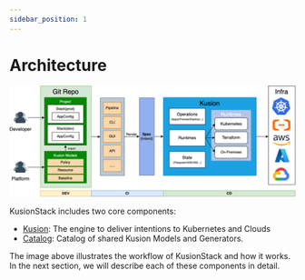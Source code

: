 ```yaml
---
sidebar_position: 1
---
```


# Architecture
![](https://raw.githubusercontent.com/KusionStack/kusion/main/docs/workflow.png)


KusionStack includes two core components:

- [Kusion](https://github.com/KusionStack/kusion): The engine to deliver intentions to Kubernetes and Clouds
- [Catalog](https://github.com/KusionStack/catalog): Catalog of shared Kusion Models and Generators.

The image above illustrates the workflow of KusionStack and how it works. In the next section, we will describe each of these components in detail.